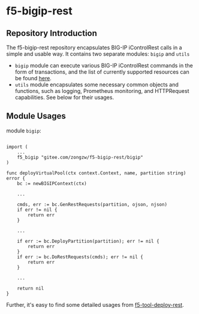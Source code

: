 # f5-bigip-rest

## Repository Introduction

The f5-bigip-rest repository encapsulates BIG-IP iControlRest calls in a simple and usable way. It contains two separate modules: `bigip` and `utils`

* `bigip` module can execute various BIG-IP iControlRest commands in the form of transactions, and the list of currently supported resources can be found [here](./bigip/utils.go).
* `utils` module encapsulates some necessary common objects and functions, such as logging, Prometheus monitoring, and HTTPRequest capabilities. See below for their usages.

## Module Usages

module `bigip`:

```golang

import (
    ...
	f5_bigip "gitee.com/zongzw/f5-bigip-rest/bigip"
)

func deployVirtualPool(ctx context.Context, name, partition string) error {
	bc := newBIGIPContext(ctx)

	...

	cmds, err := bc.GenRestRequests(partition, ojson, njson)
	if err != nil {
		return err
	}

    ...

	if err := bc.DeployPartition(partition); err != nil {
		return err
	}
	if err := bc.DoRestRequests(cmds); err != nil {
		return err
	}

	...

	return nil
}
```

Further, it's easy to find some detailed usages from [f5-tool-deploy-rest](https://gitee.com/zongzw/f5-tool-deploy-rest).